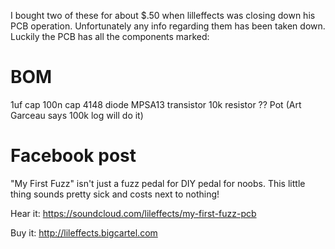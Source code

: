 

I bought two of these for about $.50 when lilleffects was closing down his PCB operation. Unfortunately any info
regarding them has been taken down. Luckily the PCB has all the components marked:


# BOM

1uf cap	
100n cap
4148 diode
MPSA13 transistor
10k resistor
?? Pot (Art Garceau says 100k log will do it)

# Facebook post


"My First Fuzz" isn't just a fuzz pedal for DIY pedal for noobs. This little thing sounds pretty sick and costs next to nothing!

Hear it:
https://soundcloud.com/lileffects/my-first-fuzz-pcb

Buy it:
http://lileffects.bigcartel.com



